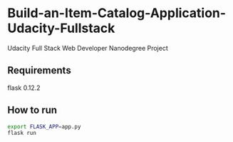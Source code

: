 # Build-an-Item-Catalog-Application-Udacity-Fullstack
Udacity Full Stack Web Developer Nanodegree Project

## Requirements
flask 0.12.2

## How to run
```bash
export FLASK_APP=app.py
flask run
```

